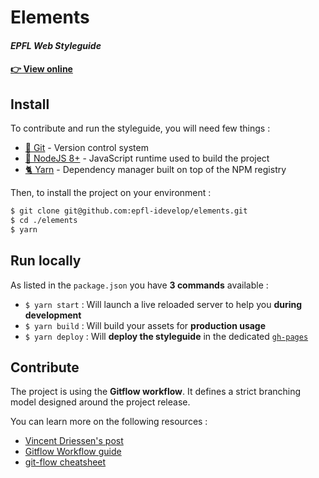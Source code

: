 # Elements
#### *EPFL Web Styleguide*

#### [👉 View online](https://epfl-idevelop.github.io/elements)

## Install

To contribute and run the styleguide, you will need few things :
- [🔀 Git](https://git-scm.com/) - Version control system 
- [📗 NodeJS 8+](https://nodejs.org/en/) - JavaScript runtime used to build the project
- [🐈 Yarn](https://yarnpkg.com/lang/en/) - Dependency manager built on top of the NPM registry

Then, to install the project on your environment :

```bash
$ git clone git@github.com:epfl-idevelop/elements.git
$ cd ./elements
$ yarn
```

## Run locally

As listed in the `package.json` you have **3 commands** available :

- `$ yarn start` : Will launch a live reloaded server to help you **during development**
- `$ yarn build` : Will build your assets for **production usage**
- `$ yarn deploy` : Will **deploy the styleguide** in the dedicated [`gh-pages`](https://epfl-idevelop.github.io/elements)

## Contribute

The project is using the **Gitflow workflow**. It defines a strict branching model designed around the project release.

You can learn more on the following resources :
- [Vincent Driessen's post](http://nvie.com/posts/a-successful-git-branching-model/)
- [Gitflow Workflow guide](https://www.atlassian.com/git/tutorials/comparing-workflows/gitflow-workflow)
- [git-flow cheatsheet](https://danielkummer.github.io/git-flow-cheatsheet/)
